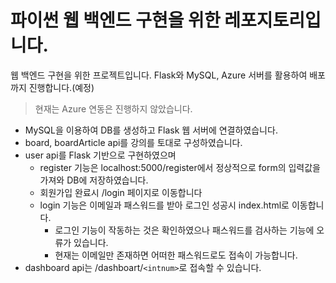 # 파이썬 웹 백엔드 구현을 위한 레포지토리입니다.

웹 백엔드 구현을 위한 프로젝트입니다. Flask와 MySQL, Azure 서버를 활용하여 배포까지 진행합니다.(예정)

> 현재는 Azure 연동은 진행하지 않았습니다.

- MySQL을 이용하여 DB를 생성하고 Flask 웹 서버에 연결하였습니다.
- board, boardArticle api를 강의를 토대로 구성하였습니다.
- user api를 Flask 기반으로 구현하였으며 
    - register 기능은 localhost:5000/register에서 정상적으로 form의 입력값을 가져와 DB에 저장하였습니다.
    - 회원가입 완료시 /login 페이지로 이동합니다
    - login 기능은 이메일과 패스워드를 받아 로그인 성공시 index.html로 이동합니다.
        - 로그인 기능이 작동하는 것은 확인하였으나 패스워드를 검사하는 기능에 오류가 있습니다.
        - 현재는 이메일만 존재하면 어떠한 패스워드로도 접속이 가능합니다.
- dashboard api는 /dashboart/```<intnum>```로 접속할 수 있습니다.
